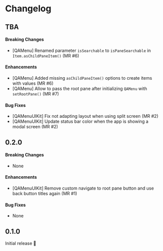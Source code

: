 # Changelog

## TBA

#### Breaking Changes

* [QAMenu] Renamed parameter `isSearchable` to `isPaneSearchable` in `Item.asChildPaneItem()` (MR #6)

#### Enhancements

* [QAMenu] Added missing `asChildPaneItem()` options to create items with values (MR #6)
* [QAMenu] Allow to pass the root pane after initializing `QAMenu` with `setRootPane()` (MR #7)


#### Bug Fixes

* [QAMenuUIKit] Fix not adapting layout when using split screen (MR #2)
* [QAMenuUIKit] Update status bar color when the app is showing a modal screen (MR #2)


## 0.2.0

#### Breaking Changes

* None

#### Enhancements

* [QAMenuUIKit] Remove custom navigate to root pane button and use back button titles again (MR #1)

#### Bug Fixes

* None


## 0.1.0

Initial release 🎉